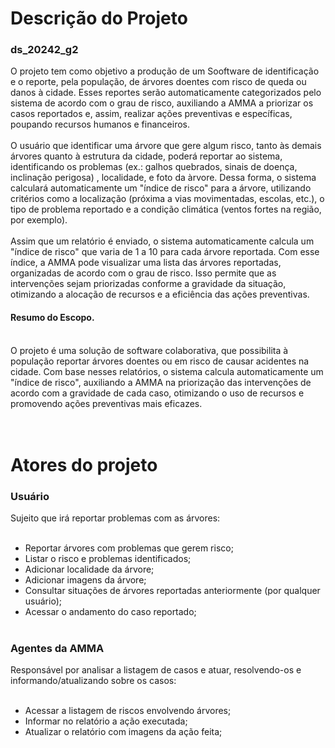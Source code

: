 # Descrição do Projeto
### ds_20242_g2
O projeto tem como objetivo a produção de um Sooftware de identificação e o reporte, pela população, de árvores doentes com risco de queda ou danos à cidade. Esses reportes serão automaticamente categorizados pelo sistema de acordo com o grau de risco, auxiliando a AMMA a priorizar os casos reportados e, assim, realizar ações preventivas e específicas, poupando recursos humanos e financeiros.<br><br>
O usuário que identificar uma árvore que gere algum risco, tanto às demais árvores quanto à estrutura da cidade, poderá reportar ao sistema, identificando os problemas  (ex.: galhos quebrados, sinais de doença, inclinação perigosa) , localidade, e foto da àrvore. Dessa forma, o sistema calculará automaticamente um "índice de risco" para a árvore, utilizando critérios como a localização (próxima a vias movimentadas, escolas, etc.), o tipo de problema reportado e a condição climática (ventos fortes na região, por exemplo).<br><br>
Assim que um relatório é enviado, o sistema automaticamente calcula um "índice de risco" que varia de 1 a 10 para cada árvore reportada. Com esse índice, a AMMA pode visualizar uma lista das árvores reportadas, organizadas de acordo com o grau de risco. Isso permite que as intervenções sejam priorizadas conforme a gravidade da situação, otimizando a alocação de recursos e a eficiência das ações preventivas.<br>
#### Resumo do Escopo.<br><br>
O projeto é uma solução de software colaborativa, que possibilita à população reportar árvores doentes ou em risco de causar acidentes na cidade. Com base nesses relatórios, o sistema calcula automaticamente um "índice de risco", auxiliando a AMMA na priorização das intervenções de acordo com a gravidade de cada caso, otimizando o uso de recursos e promovendo ações preventivas mais eficazes.<br>
<br><br>
# Atores do projeto<br>
### Usuário<br>
Sujeito que irá reportar problemas com as árvores:<br><br>

- Reportar árvores com problemas que gerem risco;<br>
- Listar o risco e problemas identificados;<br>
- Adicionar localidade da árvore;<br>
- Adicionar imagens da árvore;<br>
- Consultar situações de árvores reportadas anteriormente (por qualquer usuário);<br>
- Acessar o andamento do caso reportado;<br><br>

### Agentes da AMMA<br>
Responsável por analisar a listagem de casos e atuar, resolvendo-os e informando/atualizando sobre os casos:<br><br>

- Acessar a listagem de riscos envolvendo árvores;<br>
- Informar no relatório a ação executada;<br>
- Atualizar o relatório com imagens da ação feita;<br>

